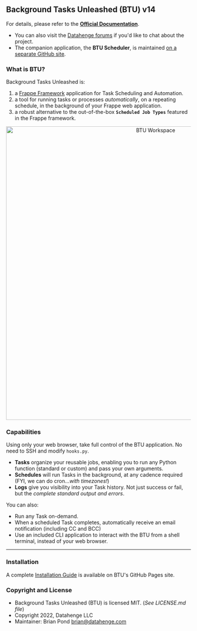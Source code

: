 ## Background Tasks Unleashed (BTU) v14

For details, please refer to the **[Official Documentation](https://datahenge.github.io/btu/)**.
* You can also visit the [Datahenge forums](https://forums.datahenge.com/) if you'd like to chat about the project.
* The companion application, the **BTU Scheduler**, is maintained <a href="https://github.com/Datahenge/btu_scheduler_daemon" target='_blank'>on a separate GitHub site</a>.

### What is BTU?
Background Tasks Unleashed is:

1. a [Frappe Framework](https://github.com/frappe) application for Task Scheduling and Automation.
2. a tool for running tasks or processes *automatically*, on a repeating schedule, in the background of your Frappe web application.
3. a robust alternative to the out-of-the-box **`Scheduled Job Types`** featured in the Frappe framework.

<img style="text-align: center;" src="https://datahenge.github.io/btu/images/btu_screenshot_v14_workspace_1.png" alt="BTU Workspace" title="image Title" width="800"/>

### Capabilities
Using only your web browser, take full control of the BTU application.  No need to SSH and modify `hooks.py`.

* **Tasks** organize your reusable jobs, enabling you to run any Python function (standard or custom) and pass your own arguments.
* **Schedules** will run Tasks in the background, at any cadence required (FYI, we can do cron...*with timezones!*)
* **Logs** give you visibility into your Task history.  Not just success or fail, but the *complete standard output and errors*.

You can also:

* Run any Task on-demand.
* When a scheduled Task completes, automatically receive an email notification (including CC and BCC)
* Use an included CLI application to interact with the BTU from a shell terminal, instead of your web browser.

----
### Installation
A complete [Installation Guide](https://datahenge.github.io/btu/installation.html) is available on BTU's GitHub Pages site.

### Copyright and License
* Background Tasks Unleashed (BTU) is licensed MIT. (*See LICENSE.md file*)
* Copyright 2022, Datahenge LLC
* Maintainer: Brian Pond <brian@datahenge.com>
